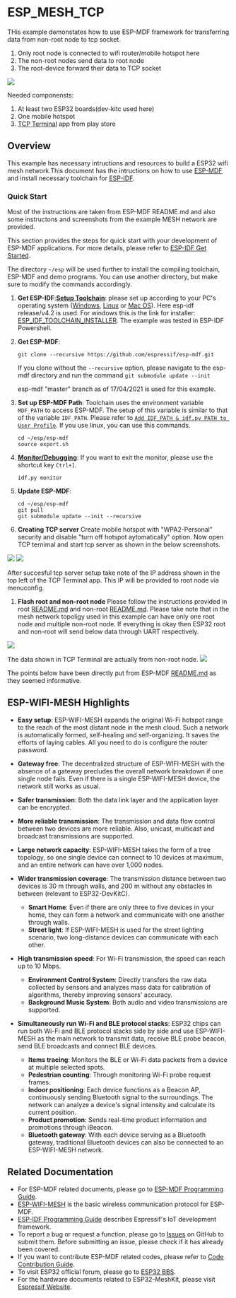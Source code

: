 # ESP_MESH_TCP
THis example demonstates how to use ESP-MDF framework for transferring data from non-root node to tcp socket. 
1. Only root node is connected to wifi router/mobile hotspot here 
2. The non-root nodes send data to root node 
3. The root-device forward their data to TCP socket

<img src="topology.PNG">

Needed componensts:
1. At least two ESP32 boards(dev-kitc used here) 
2. One mobile hotspot
3. [TCP Terminal](https://play.google.com/store/apps/details?id=com.hardcodedjoy.tcpterminal) app from play store

## Overview

This example has necessary intructions and resources to build a ESP32 wifi mesh network.This document has the intructions on how to use [ESP-MDF](https://github.com/espressif/esp-mdf.git) and install necessary toolchain for [ESP-IDF](https://github.com/espressif/esp-idf.git). 


### Quick Start

Most of the instructions are taken from ESP-MDF README.md and also some instructons and screenshots from the example MESH network are provided.

This section provides the steps for quick start with your development of ESP-MDF applications. For more details, please refer to [ESP-IDF Get Started](https://docs.espressif.com/projects/esp-idf/en/v4.0.1/get-started/index.html#get-started).

The directory ``~/esp`` will be used further to install the compiling toolchain, ESP-MDF and demo programs. You can use another directory, but make sure to modify the commands accordingly.

1. **Get ESP-IDF**:[**Setup Toolchain**](https://docs.espressif.com/projects/esp-idf/en/stable/get-started-cmake/index.html#step-1-set-up-the-toolchain): please set up according to your PC's operating system ([Windows](https://docs.espressif.com/projects/esp-idf/en/stable/get-started-cmake/windows-setup.html), [Linux](https://docs.espressif.com/projects/esp-idf/en/stable/get-started-cmake/linux-setup.html) or [Mac OS](https://docs.espressif.com/projects/esp-idf/en/stable/get-started-cmake/macos-setup.html)). 
Here esp-idf release/v4.2 is used. For windows this is the link for installer: [ESP_IDF_TOOLCHAIN_INSTALLER](https://dl.espressif.com/dl/esp-idf-tools-setup-online-2.5.exe). The example was tested in ESP-IDF Powershell.


1. **Get ESP-MDF**:

    ```shell
    git clone --recursive https://github.com/espressif/esp-mdf.git
    ```

    If you clone without the `--recursive` option, please navigate to the esp-mdf directory and run the command `git submodule update --init`

    esp-mdf "master" branch as of 17/04/2021 is used for this example.



1. **Set up ESP-MDF Path**: Toolchain uses the environment variable ``MDF_PATH`` to access ESP-MDF. The setup of this variable is similar to that of the variable ``IDF_PATH``. Please refer to [`Add IDF_PATH & idf.py PATH to User Profile`](https://docs.espressif.com/projects/esp-idf/en/v4.0.1/get-started/index.html#step-4-set-up-the-environment-variables). If you use linux, you can use this commands.

    ```shell
    cd ~/esp/esp-mdf
    source export.sh
    ```
1. [**Monitor/Debugging**](https://docs.espressif.com/projects/esp-idf/en/stable/get-started/idf-monitor.html): If you want to exit the monitor, please use the shortcut key ``Ctrl+]``.

    ```shell
    idf.py monitor
    ```

1. **Update ESP-MDF**:

    ```shell
    cd ~/esp/esp-mdf
    git pull
    git submodule update --init --recursive
    ```
1. **Creating TCP server**
Create mobile hotspot with "WPA2-Personal" security and disable "turn off hotspot aytomatically" option. 
Now open TCP ternimal and start tcp server as shown in the below screenshots.

<img src="tcp_terminal_settings.jpg">
<img src="tcp_terminal_waiting.jpg">

After succesful tcp server setup take note of the IP address shown in the top left of the TCP Terminal app. This IP will be provided to root node via menuconfig. 

1. **Flash root and non-root node**
Please follow the instructions provided in root [README.md](https://github.com/sumit612/esp_mesh_tcp/blob/dev/root/README.md) and non-root [README.md](https://github.com/sumit612/esp_mesh_tcp/blob/dev/non_root/README.md). 
Please take note that in the mesh network topoligy used in this example can have only one root node and multiple non-root node. If everything is okay then ESP32 root and non-root will send below data through UART respectively.
<img src="root_and_non_root_debug.PNG">

The data shown in TCP Terminal are actually from non-root node.
<img src="tcp_terminal_connect.jpg">

The points below have been directly put from ESP-MDF [README.md](https://github.com/espressif/esp-mdf/blob/master/README.md) as they seemed informative. 

## ESP-WIFI-MESH Highlights

* **Easy setup**: ESP-WIFI-MESH expands the original Wi-Fi hotspot range to the reach of the most distant node in the mesh cloud. Such a network is automatically formed, self-healing and self-organizing. It saves the efforts of laying cables. All you need to do is configure the router password.

* **Gateway free**: The decentralized structure of ESP-WIFI-MESH with the absence of a gateway precludes the overall network breakdown if one single node fails. Even if there is a single ESP-WIFI-MESH device, the network still works as usual.

* **Safer transmission**: Both the data link layer and the application layer can be encrypted.

* **More reliable transmission**: The transmission and data flow control between two devices are more reliable. Also, unicast, multicast and broadcast transmissions are supported.

* **Large network capacity**: ESP-WIFI-MESH takes the form of a tree topology, so one single device can connect to 10 devices at maximum, and an entire network can have over 1,000 nodes.

* **Wider transmission coverage**: The transmission distance between two devices is 30 m through walls, and 200 m without any obstacles in between (relevant to ESP32-DevKitC).
    * **Smart Home**: Even if there are only three to five devices in your home, they can form a network and communicate with one another through walls.
    * **Street light**: If ESP-WIFI-MESH is used for the street lighting scenario, two long-distance devices can communicate with each other.

* **High transmission speed**: For Wi-Fi transmission, the speed can reach up to 10 Mbps.
    * **Environment Control System**: Directly transfers the raw data collected by sensors and analyzes mass data for calibration of algorithms, thereby improving sensors' accuracy.
    * **Background Music System**: Both audio and video transmissions are supported.
    
* **Simultaneously run Wi-Fi and BLE protocol stacks**: ESP32 chips can run both Wi-Fi and BLE protocol stacks side by side and use ESP-WIFI-MESH as the main network to transmit data, receive BLE probe beacon, send BLE broadcasts and connect BLE devices.
    * **Items tracing**: Monitors the BLE or Wi-Fi data packets from a device at multiple selected spots.
    * **Pedestrian counting**: Through monitoring Wi-Fi probe request frames.
    * **Indoor positioning**: Each device functions as a Beacon AP, continuously sending Bluetooth signal to the surroundings. The network can analyze a device's signal intensity and calculate its current position.
    * **Product promotion**: Sends real-time product information and promotions through iBeacon.
    * **Bluetooth gateway**: With each device serving as a Bluetooth gateway, traditional Bluetooth devices can also be connected to an ESP-WIFI-MESH network.

## Related Documentation

* For ESP-MDF related documents, please go to [ESP-MDF Programming Guide](https://docs.espressif.com/projects/esp-mdf/en/latest/?badge=latest).
* [ESP-WIFI-MESH](https://docs.espressif.com/projects/esp-idf/en/stable/api-guides/mesh.html) is the basic wireless communication protocol for ESP-MDF.
* [ESP-IDF Programming Guide](https://docs.espressif.com/projects/esp-idf/en/stable/) describes Espressif's IoT development framework.
* To report a bug or request a function, please go to [Issues](https://github.com/espressif/esp-mdf/issues) on GitHub to submit them. Before submitting an issue, please check if it has already been covered.
* If you want to contribute ESP-MDF related codes, please refer to [Code Contribution Guide](docs/en/contribute/index.rst).
* To visit ESP32 official forum, please go to [ESP32 BBS](https://esp32.com/).
* For the hardware documents related to ESP32-MeshKit, please visit [Espressif Website](https://www.espressif.com/en/support/download/documents).

